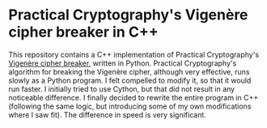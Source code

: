# Practical Cryptography's Vigenère cipher breaker in C++

This repository contains a C++ implementation of Practical Cryptography's <a href="http://practicalcryptography.com/cryptanalysis/stochastic-searching/cryptanalysis-vigenere-cipher-part-2/">Vigenère cipher breaker</a>, written in Python. Practical Cryptography's algorithm for breaking the Vigenère cipher, although very effective, runs slowly as a Python program. I felt compelled to modify it, so that it would run faster. I initially tried to use Cython, but that did not result in any noticeable difference. I finally decided to rewrite the entire program in C++ (following the same logic, but introducing some of my own modifications where I saw fit). The difference in speed is very significant.
